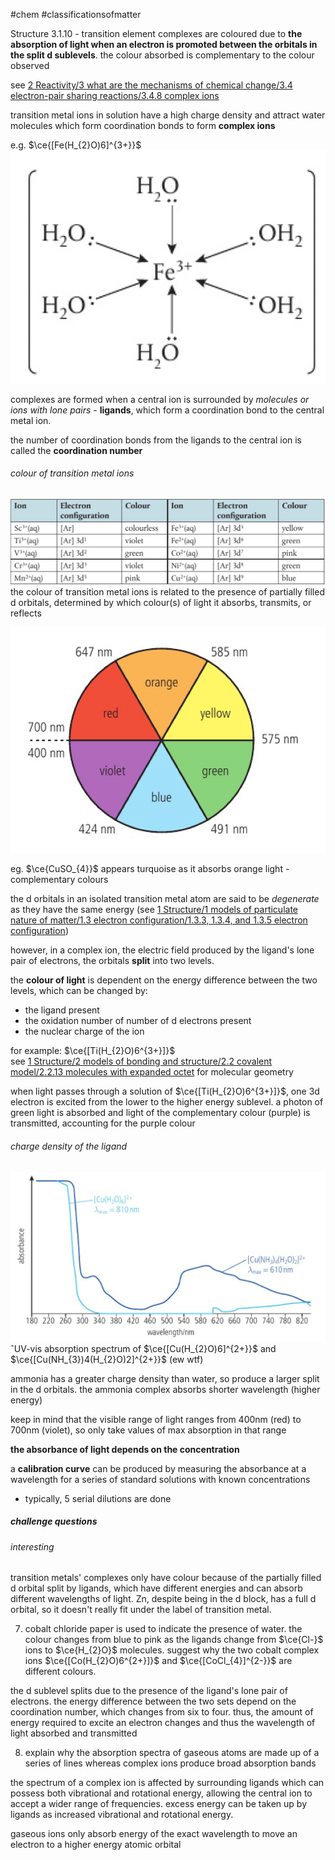 #chem #classificationsofmatter  
  
Structure 3.1.10 - transition element complexes are coloured due to **the absorption of light when an electron is promoted between the orbitals in the split $\text{d}$ sublevels**. the colour absorbed is complementary to the colour observed  
  
see [2 Reactivity/3 what are the mechanisms of chemical change/3.4 electron-pair sharing reactions/3.4.8 complex ions](3.4.8%20complex%20ions.md)  
  
transition metal ions in solution have a high charge density and attract water molecules which form coordination bonds to form **complex ions**  
  
e.g. $\ce{[Fe(H_{2}O)6]^{3+}}$  
![fe(h2o)6.png](Media/1%20Structure/1.3/1%20periodic%20table/fe(h2o)6.png)  
  
complexes are formed when a central ion is surrounded by *molecules or ions with lone pairs* - **ligands**, which form a coordination bond to the central metal ion.   
  
the number of coordination bonds from the ligands to the central ion is called the **coordination number**  
  
###### colour of transition metal ions  
  
![transition metal ions and colour.png](Media/1%20Structure/1.3/1%20periodic%20table/transition%20metal%20ions%20and%20colour.png)  
the colour of transition metal ions is related to the presence of partially filled $\text{d}$ orbitals, determined by which colour(s) of light it absorbs, transmits, or reflects  
  
![colour wheel visible.png](Media/1%20Structure/1.3/1%20periodic%20table/colour%20wheel%20visible.png)  
  
eg. $\ce{CuSO_{4}}$ appears turquoise as it absorbs orange light - complementary colours  
  
the $\text{d}$ orbitals in an isolated transition metal atom are said to be *degenerate* as they have the same energy (see [1 Structure/1 models of particulate nature of matter/1.3 electron configuration/1.3.3, 1.3.4, and 1.3.5 electron configuration](1.3.3,%201.3.4,%20and%201.3.5%20electron%20configuration.md))  
  
however, in a complex ion, the electric field produced by the ligand's lone pair of electrons, the orbitals **split** into two levels.  
  
the **colour of light** is dependent on the energy difference between the two levels, which can be changed by:  
- the ligand present  
- the oxidation number of number of d electrons present  
- the nuclear charge of the ion  
  
for example: $\ce{[Ti(H_{2}O)6^{3+}]}$  
see [1 Structure/2 models of bonding and structure/2.2 covalent model/2.2.13 molecules with expanded octet](2.2.13%20molecules%20with%20expanded%20octet.md) for molecular geometry  
  
when light passes through a solution of $\ce{[Ti(H_{2}O)6^{3+}]}$, one $\text{3d}$ electron is excited from the lower to the higher energy sublevel. a photon of green light is absorbed and light of the complementary colour (purple) is transmitted, accounting for the purple colour  
###### charge density of the ligand  
![spectrum of copper, water, ammonia complex.png](Media/1%20Structure/1.3/1%20periodic%20table/spectrum%20of%20copper,%20water,%20ammonia%20complex.png)  
ˆUV-vis absorption spectrum of $\ce{[Cu(H_{2}O)6]^{2+}}$ and $\ce{[Cu(NH_{3})4(H_{2}O)2]^{2+}}$ (ew wtf)  
  
ammonia has a greater charge density than water, so produce a larger split in the $\text{d}$ orbitals. the ammonia complex absorbs shorter wavelength (higher energy)   
  
keep in mind that the visible range of light ranges from 400nm (red) to 700nm (violet), so only take values of max absorption in that range  
  
**the absorbance of light depends on the concentration**  
  
a **calibration curve** can be produced by measuring the absorbance at a wavelength for a series of standard solutions with known concentrations  
- typically, 5 serial dilutions are done  
  
##### challenge questions  
  
###### interesting  
transition metals' complexes only have colour because of the partially filled d orbital split by ligands, which have different energies and can absorb different wavelengths of light. Zn, despite being in the d block, has a full d orbital, so it doesn't really fit under the label of transition metal.  
  
7. cobalt chloride paper is used to indicate the presence of water. the colour changes from blue to pink as the ligands change from $\ce{Cl-}$ ions to $\ce{H_{2}O}$ molecules. suggest why the two cobalt complex ions $\ce{[Co(H_{2}O)6^{2+}]}$ and $\ce{[CoCl_{4}]^{2-}}$ are different colours.  
  
the d sublevel splits due to the presence of the ligand's lone pair of electrons. the energy difference between the two sets depend on the coordination number, which changes from six to four. thus, the amount of energy required to excite an electron changes and thus the wavelength of light absorbed and transmitted  
  
8. explain why the absorption spectra of gaseous atoms are made up of a series of lines whereas complex ions produce broad absorption bands  
  
the spectrum of a complex ion is affected by surrounding ligands which can possess both vibrational and rotational energy, allowing the central ion to accept a wider range of frequencies. excess energy can be taken up by ligands as increased vibrational and rotational energy.  
  
gaseous ions only absorb energy of the exact wavelength to move an electron to a higher energy atomic orbital  
